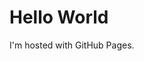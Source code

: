 <html>
<head>
	<link rel="stylesheet" href="style\stylesheet.css"/>
</head>
<body>
<h1 name="title1">Hello World</h1>
<p>I'm hosted with GitHub Pages.</p>
</body>
</html>